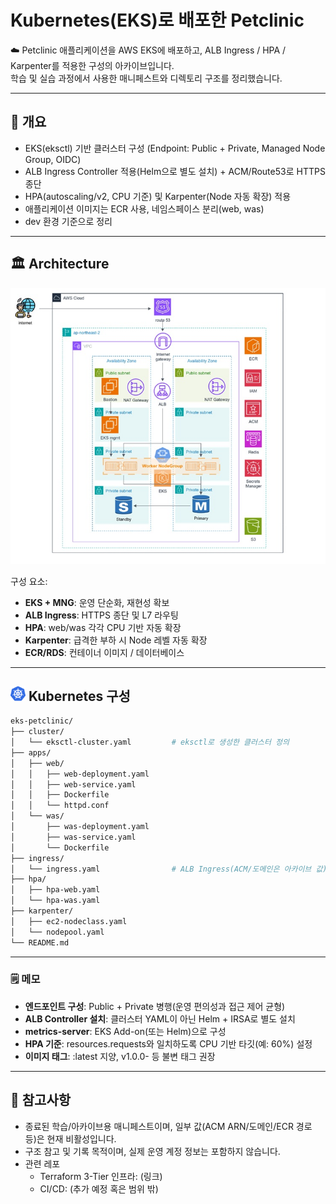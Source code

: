 # Kubernetes(EKS)로 배포한 Petclinic

☁️ Petclinic 애플리케이션을 AWS EKS에 배포하고, ALB Ingress / HPA / Karpenter를 적용한 구성의 아카이브입니다.  
학습 및 실습 과정에서 사용한 매니페스트와 디렉토리 구조를 정리했습니다.

---

## 📝 개요

- EKS(eksctl) 기반 클러스터 구성 (Endpoint: Public + Private, Managed Node Group, OIDC)
- ALB Ingress Controller 적용(Helm으로 별도 설치) + ACM/Route53로 HTTPS 종단
- HPA(autoscaling/v2, CPU 기준) 및 Karpenter(Node 자동 확장) 적용
- 애플리케이션 이미지는 ECR 사용, 네임스페이스 분리(web, was)
- dev 환경 기준으로 정리

---

## 🏛️ Architecture
![Architecture](eks-archi.png)

구성 요소:
- **EKS + MNG**: 운영 단순화, 재현성 확보
- **ALB Ingress**: HTTPS 종단 및 L7 라우팅
- **HPA**: web/was 각각 CPU 기반 자동 확장
- **Karpenter**: 급격한 부하 시 Node 레벨 자동 확장
- **ECR/RDS**: 컨테이너 이미지 / 데이터베이스

---

## <img src="https://raw.githubusercontent.com/devicons/devicon/master/icons/kubernetes/kubernetes-original.svg" width="24"/> Kubernetes 구성
```bash
eks-petclinic/
├── cluster/
│   └── eksctl-cluster.yaml         # eksctl로 생성한 클러스터 정의
├── apps/
│   ├── web/
│   │   ├── web-deployment.yaml
│   │   ├── web-service.yaml
│   │   ├── Dockerfile
│   │   └── httpd.conf
│   └── was/
│       ├── was-deployment.yaml
│       ├── was-service.yaml
│       └── Dockerfile
├── ingress/
│   └── ingress.yaml                # ALB Ingress(ACM/도메인은 아카이브 값)
├── hpa/
│   ├── hpa-web.yaml
│   └── hpa-was.yaml
├── karpenter/
│   ├── ec2-nodeclass.yaml
│   └── nodepool.yaml
└── README.md
```
---

### 🗒️ 메모
- **엔드포인트 구성**: Public + Private 병행(운영 편의성과 접근 제어 균형)
- **ALB Controller 설치**: 클러스터 YAML이 아닌 Helm + IRSA로 별도 설치
- **metrics-server**: EKS Add-on(또는 Helm)으로 구성
- **HPA 기준**: resources.requests와 일치하도록 CPU 기반 타깃(예: 60%) 설정
- **이미지 태그**: :latest 지양, v1.0.0-<sha> 등 불변 태그 권장

---

## 📎 참고사항
- 종료된 학습/아카이브용 매니페스트이며, 일부 값(ACM ARN/도메인/ECR 경로 등)은 현재 비활성입니다.
- 구조 참고 및 기록 목적이며, 실제 운영 계정 정보는 포함하지 않습니다.
- 관련 레포
  - Terraform 3-Tier 인프라: (링크)
  - CI/CD: (추가 예정 혹은 범위 밖)
